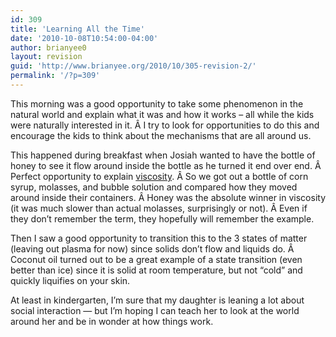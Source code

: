 ```yaml
---
id: 309
title: 'Learning All the Time'
date: '2010-10-08T10:54:00-04:00'
author: brianyee0
layout: revision
guid: 'http://www.brianyee.org/2010/10/305-revision-2/'
permalink: '/?p=309'
---
```


This morning was a good opportunity to take some phenomenon in the natural world and explain what it was and how it works – all while the kids were naturally interested in it. Â I try to look for opportunities to do this and encourage the kids to think about the mechanisms that are all around us.

This happened during breakfast when Josiah wanted to have the bottle of honey to see it flow around inside the bottle as he turned it end over end. Â Perfect opportunity to explain [viscosity](http://en.wikipedia.org/wiki/Viscosity). Â So we got out a bottle of corn syrup, molasses, and bubble solution and compared how they moved around inside their containers. Â Honey was the absolute winner in viscosity (it was much slower than actual molasses, surprisingly or not). Â Even if they don’t remember the term, they hopefully will remember the example.

Then I saw a good opportunity to transition this to the 3 states of matter (leaving out plasma for now) since solids don’t flow and liquids do. Â Coconut oil turned out to be a great example of a state transition (even better than ice) since it is solid at room temperature, but not “cold” and quickly liquifies on your skin.

At least in kindergarten, I’m sure that my daughter is leaning a lot about social interaction — but I’m hoping I can teach her to look at the world around her and be in wonder at how things work.